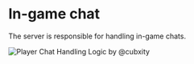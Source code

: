 # In-game chat

The server is responsible for handling in-game chats.

![Player Chat Handling Logic by @cubxity](https://minecraft.wiki/images/thumb/MinecraftChat.drawio4.png/1024px-MinecraftChat.drawio4.png?ccc6e)
